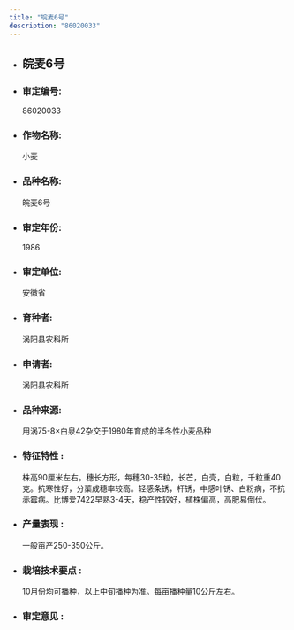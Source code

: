 ```yaml
---
title: "皖麦6号"
description: "86020033"
---
```

* ## 皖麦6号
* ###  审定编号:  
   86020033

*  ### 作物名称:  
   小麦

*   ###  品种名称: 
    皖麦6号

*   ### 审定年份: 
    1986

*   ### 审定单位:  
    安徽省

*   ### 育种者:  
    涡阳县农科所

*   ### 申请者:  
    涡阳县农科所

*   ### 品种来源:  
    用涡75-8×白泉42杂交于1980年育成的半冬性小麦品种

*   ### 特征特性 : 
    株高90厘米左右。穗长方形，每穗30-35粒，长芒，白壳，白粒，千粒重40克。抗寒性好，分蕖成穗率较高。轻感条锈，杆锈，中感叶锈、白粉病，不抗赤霉病。比博爱7422早熟3-4天，稳产性较好，植株偏高，高肥易倒伏。

*   ### 产量表现 : 
    一般亩产250-350公斤。

*   ### 栽培技术要点 : 
    10月份均可播种，以上中旬播种为准。每亩播种量10公斤左右。

*   ### 审定意见 : 
    
